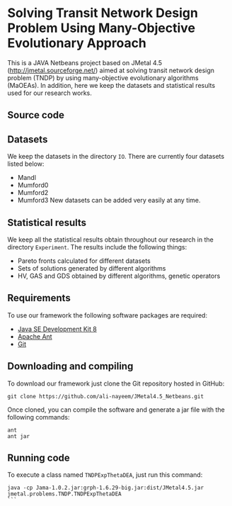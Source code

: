 # Solving Transit Network Design Problem Using Many-Objective Evolutionary Approach
This is a JAVA Netbeans project based on JMetal 4.5 (http://jmetal.sourceforge.net/) aimed at solving transit network design problem (TNDP) by using many-objective evolutionary algorithms (MaOEAs). In addition, here we keep the datasets and statistical results used for our research works.

## Source code


## Datasets
We keep the datasets in the directory `IO`. There are currently four datasets listed below:
* Mandl 
* Mumford0 
* Mumford2
* Mumford3
New datasets can be added very easily at any time.

## Statistical results
We keep all the statistical results obtain throughout our research in the directory `Experiment`. The results include the following things:
* Pareto fronts calculated for different datasets
* Sets of solutions generated by different algorithms
* HV, GAS and GDS obtained by different algorithms, genetic operators

## Requirements
To use our framework the following software packages are required:
* [Java SE Development Kit 8](http://www.oracle.com/technetwork/java/javase/downloads/jdk8-downloads-2133151.html?ssSourceSiteId=otnes)
* [Apache Ant](https://ant.apache.org/)
* [Git](https://git-scm.com/)

## Downloading and compiling
To download our framework just clone the Git repository hosted in GitHub:
```
git clone https://github.com/ali-nayeem/JMetal4.5_Netbeans.git
```
Once cloned, you can compile the software and generate a jar file with the following commands:
```
ant
ant jar
```

## Running code
To execute a class named `TNDPExpThetaDEA`, just run this command:

````
java -cp Jama-1.0.2.jar:grph-1.6.29-big.jar:dist/JMetal4.5.jar jmetal.problems.TNDP.TNDPExpThetaDEA
```
